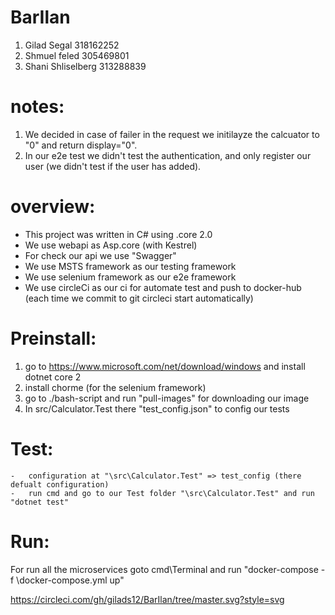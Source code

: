 # BarIlan

1. Gilad Segal 318162252
2. Shmuel feled 305469801
3. Shani Shliselberg 313288839


# notes:

1. We decided in case of failer in the request we initilayze the calcuator to "0" and return display="0".
2. In our e2e test we didn't test the authentication, and only register our user (we didn't test if the user has added).

# overview:

* This project was written in C# using .core 2.0
* We use webapi as Asp.core (with Kestrel)
* For check our api we use "Swagger"
* We use MSTS framework as our testing framework
* We use selenium framework as our e2e framework
* We use circleCi as our ci for automate test and push to docker-hub (each time we commit to git circleci start automatically)

# Preinstall:
1) go to https://www.microsoft.com/net/download/windows and install dotnet core 2
2) install chorme (for the selenium framework)
3) go to ./bash-script and run "pull-images" for downloading our image
4) In src/Calculator.Test there "test_config.json" to config our tests

# Test:
	-	configuration at "\src\Calculator.Test" => test_config (there defualt configuration)
	-	run cmd and go to our Test folder "\src\Calculator.Test" and run "dotnet test"
	
# Run:

For run all the microservices goto cmd\Terminal and run "docker-compose -f \docker-compose.yml up"

https://circleci.com/gh/gilads12/BarIlan/tree/master.svg?style=svg
